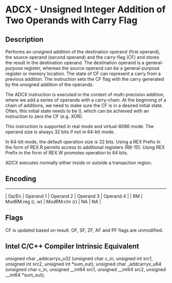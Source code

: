# ADCX - Unsigned Integer Addition of Two Operands with Carry Flag

## Description

Performs an unsigned addition of the destination operand (first operand), the source operand (second operand) and
the carry-flag (CF) and stores the result in the destination operand. The destination operand is a general-purpose register,
whereas the source operand can be a general-purpose register or memory location. The state of CF can represent a carry from
a previous addition. The instruction sets the CF flag with the carry generated by the unsigned addition of the operands.

The ADCX instruction is executed in the context of multi-precision addition, where we add a series of operands with
a carry-chain. At the beginning of a chain of additions, we need to make sure the CF is in a desired initial state. Often,
this initial state needs to be 0, which can be achieved with an instruction to zero the CF (e.g. XOR).

This instruction is supported in real mode and virtual-8086 mode. The operand size is always 32 bits if not in 64-bit mode.

In 64-bit mode, the default operation size is 32 bits. Using a REX Prefix in the form of REX.R permits access to
additional registers (R8-15). Using REX Prefix in the form of REX.W promotes operation to 64 bits.

ADCX executes normally either inside or outside a transaction region.

## Encoding
----------------------------------------------------------------------------------------------------------------------------
| Op/En | Operand 1        | Operand 2     | Operand 3 | Operand 4 |
| RM    | ModRM:reg (r, w) | ModRM:r/m (r) | NA        | NA        |

## Flags

CF is updated based on result. OF, SF, ZF, AF and PF flags are unmodified.

## Intel C/C++ Compiler Intrinsic Equivalent

unsigned char _addcarryx_u32 (unsigned char c_in, unsigned int src1, unsigned int src2, unsigned int *sum_out);
unsigned char _addcarryx_u64 (unsigned char c_in, unsigned __int64 src1, unsigned __int64 src2, unsigned __int64 *sum_out);